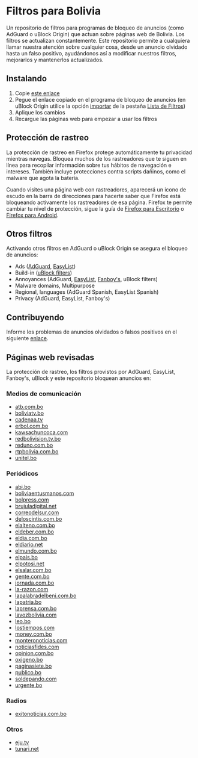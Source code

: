 # Filtros para Bolivia

Un repositorio de filtros para programas de bloqueo de anuncios (como AdGuard o uBlock Origin) que actuan sobre páginas web de Bolivia. Los filtros se actualizan constantemente. Este repositorio permite a cualquiera llamar nuestra atención sobre cualquier cosa, desde un anuncio olvidado hasta un falso positivo, ayudándonos así a modificar nuestros filtros, mejorarlos y mantenerlos actualizados.

## Instalando

1. Copie [este enlace](https://raw.githubusercontent.com/51114u9/bolivia-ublockfilters/master/bolivia-ublockfilters.txt)
2. Pegue el enlace copiado en el programa de bloqueo de anuncios (en uBlock Origin utilice la opción [importar](https://github.com/gorhill/uBlock/wiki/Filter-lists-from-around-the-web) de la pestaña [Lista de Filtros](https://github.com/gorhill/uBlock/wiki/Dashboard:-Filter-lists))
3. Aplique los cambios
4. Recargue las páginas web para empezar a usar los filtros

## Protección de rastreo

La protección de rastreo en Firefox protege automáticamente tu privacidad mientras navegas. Bloquea muchos de los rastreadores que te siguen en línea para recopilar información sobre tus hábitos de navegación e intereses. También incluye protecciones contra scripts dañinos, como el malware que agota la batería.

Cuando visites una página web con rastreadores, aparecerá un icono de escudo en la barra de direcciones para hacerte saber que Firefox está bloqueando activamente los rastreadores de esa página. Firefox te permite cambiar tu nivel de protección, sigue la guía de [Firefox para Escritorio](https://support.mozilla.org/kb/enhanced-tracking-protection-firefox-desktop) o [Firefox para Android](https://support.mozilla.org/kb/enhanced-tracking-protection-firefox-android).

## Otros filtros

Activando otros filtros en AdGuard o uBlock Origin se asegura el bloqueo de anuncios:

* Ads ([AdGuard](https://github.com/AdguardTeam/AdguardFilters), [EasyList](https://forums.lanik.us))
* Build-in ([uBlock filters](https://github.com/uBlockOrigin/uAssets))
* Annoyances (AdGuard, [EasyList](https://github.com/easylist/easylist), [Fanboy's](https://github.com/ryanbr/fanboy-adblock), uBlock filters)
* Malware domains, Multipurpose
* Regional, languages (AdGuard Spanish, EasyList Spanish)
* Privacy (AdGuard, EasyList, Fanboy's)

## Contribuyendo

Informe los problemas de anuncios olvidados o falsos positivos en el siguiente [enlace](https://github.com/51114u9/bolivia-ublockfilters/issues).

## Páginas web revisadas

La protección de rastreo, los filtros provistos por AdGuard, EasyList, Fanboy's, uBlock y este repositorio bloquean anuncios en:

### Medios de comunicación

* [atb.com.bo](https://www.atb.com.bo/)
* [boliviatv.bo](http://www.boliviatv.bo/)
* [cadenaa.tv](http://www.cadenaa.tv/)
* [erbol.com.bo](http://erbol.com.bo/)
* [kawsachuncoca.com](https://kawsachuncoca.com/)
* [redbolivision.tv.bo](https://www.redbolivision.tv.bo/)
* [reduno.com.bo](https://www.reduno.com.bo/)
* [rtpbolivia.com.bo](http://www.rtpbolivia.com.bo/)
* [unitel.bo](https://unitel.bo/)

### Periódicos

* [abi.bo](https://www.abi.bo/)
* [boliviaentusmanos.com](https://www.boliviaentusmanos.com/)
* [bolpress.com](https://www.bolpress.com/)
* [brujuladigital.net](https://brujuladigital.net/)
* [correodelsur.com](https://correodelsur.com/)
* [deloscintis.com.bo](https://www.deloscintis.com.bo/)
* [elalteno.com.bo](http://www.elalteno.com.bo/)
* [eldeber.com.bo](https://eldeber.com.bo/)
* [eldia.com.bo](http://eldia.com.bo/)
* [eldiario.net](https://www.eldiario.net/)
* [elmundo.com.bo](https://elmundo.com.bo/)
* [elpais.bo](https://elpais.bo/)
* [elpotosi.net](https://elpotosi.net/)
* [elsalar.com.bo](https://elsalar.com.bo/)
* [gente.com.bo](http://www.gente.com.bo/)
* [jornada.com.bo](https://jornada.com.bo/)
* [la-razon.com](https://www.la-razon.com/)
* [lapalabradelbeni.com.bo](https://lapalabradelbeni.com.bo/)
* [lapatria.bo](https://lapatria.bo/)
* [laprensa.com.bo](http://www.laprensa.com.bo/)
* [lavozbolivia.com](https://lavozbolivia.com/)
* [leo.bo](https://leo.bo/)
* [lostiempos.com](https://www.lostiempos.com/)
* [money.com.bo](https://www.money.com.bo/)
* [monteronoticias.com](https://monteronoticias.com/)
* [noticiasfides.com](https://www.noticiasfides.com/)
* [opinion.com.bo](https://www.opinion.com.bo/)
* [oxigeno.bo](http://oxigeno.bo/)
* [paginasiete.bo](https://www.paginasiete.bo/)
* [publico.bo](https://publico.bo/)
* [soldepando.com](https://www.soldepando.com/)
* [urgente.bo](http://urgente.bo/)

### Radios

* [exitonoticias.com.bo](https://exitonoticias.com.bo/)

### Otros

* [eju.tv](https://eju.tv/)
* [tunari.net](https://tunari.net/)
